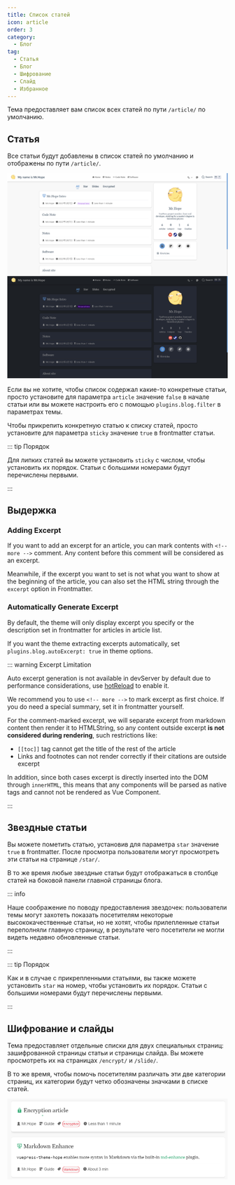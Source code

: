 ```yaml
---
title: Список статей
icon: article
order: 3
category:
  - Блог
tag:
  - Статья
  - Блог
  - Шифрование
  - Слайд
  - Избранное
---
```


Тема предоставляет вам список всех статей по пути `/article/` по умолчанию.

## Статья

Все статьи будут добавлены в список статей по умолчанию и отображены по пути `/article/`.

![Список статей](./assets/article-list-light.png#light)
![Список статей](./assets/article-list-dark.png#dark)

Если вы не хотите, чтобы список содержал какие-то конкретные статьи, просто установите для параметра `article` значение `false` в начале статьи или вы можете настроить его с помощью `plugins.blog.filter` в параметрах темы.

Чтобы прикрепить конкретную статью к списку статей, просто установите для параметра `sticky` значение `true` в frontmatter статьи.

::: tip Порядок

Для липких статей вы можете установить `sticky` с числом, чтобы установить их порядок. Статьи с большими номерами будут перечислены первыми.

:::

## Выдержка

### Adding Excerpt

If you want to add an excerpt for an article, you can mark contents with `<!-- more -->` comment. Any content before this comment will be considered as an excerpt.

Meanwhile, if the excerpt you want to set is not what you want to show at the beginning of the article, you can also set the HTML string through the `excerpt` option in Frontmatter.

### Automatically Generate Excerpt

By default, the theme will only display excerpt you specify or the description set in frontmatter for articles in article list.

If you want the theme extracting excerpts automatically, set `plugins.blog.autoExcerpt: true` in theme options.

::: warning Excerpt Limitation

Auto excerpt generation is not available in devServer by default due to performance considerations, use [hotReload](../../config/theme/basic.md#hotreload) to enable it.

We recommend you to use `<!-- more -->` to mark excerpt as first choice. If you do need a special summary, set it in frontmatter yourself.

For the comment-marked excerpt, we will separate excerpt from markdown content then render it to HTMLString, so any content outside excerpt **is not considered during rendering**, such restrictions like:

- `[[toc]]` tag cannot get the title of the rest of the article
- Links and footnotes can not render correctly if their citations are outside excerpt

In addition, since both cases excerpt is directly inserted into the DOM through `innerHTML`, this means that any components will be parsed as native tags and cannot not be rendered as Vue Component.

:::

## Звездные статьи

Вы можете пометить статью, установив для параметра `star` значение `true` в frontmatter. После просмотра пользователи могут просмотреть эти статьи на странице `/star/`.

В то же время любые звездные статьи будут отображаться в столбце статей на боковой панели главной страницы блога.

::: info

Наше соображение по поводу предоставления звездочек: пользователи темы могут захотеть показать посетителям некоторые высококачественные статьи, но не хотят, чтобы прилепленные статьи переполняли главную страницу, в результате чего посетители не могли видеть недавно обновленные статьи.

:::

::: tip Порядок

Как и в случае с прикрепленными статьями, вы также можете установить `star` на номер, чтобы установить их порядок. Статьи с большими номерами будут перечислены первыми.

:::

## Шифрование и слайды

Тема предоставляет отдельные списки для двух специальных страниц: зашифрованной страницы статьи и страницы слайда. Вы можете просмотреть их на страницах `/encrypt/` и `/slide/`.

В то же время, чтобы помочь посетителям различать эти две категории страниц, их категории будут четко обозначены значками в списке статей.

![Советы по категориям](./assets/icon-type.png)
